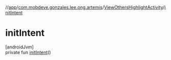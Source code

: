 //[app](../../../index.md)/[com.mobdeve.gonzales.lee.ong.artemis](../index.md)/[ViewOthersHighlightActivity](index.md)/[initIntent](init-intent.md)

# initIntent

[androidJvm]\
private fun [initIntent](init-intent.md)()
